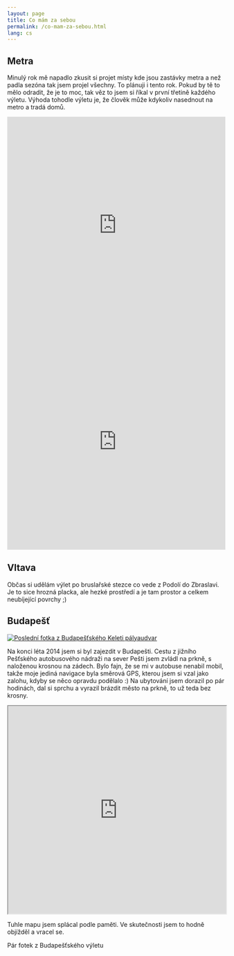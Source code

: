 ```yaml
---
layout: page
title: Co mám za sebou
permalink: /co-mam-za-sebou.html
lang: cs
---
```


## Metra

Minulý rok mě napadlo zkusit si projet místy kde jsou zastávky metra a než padla sezóna tak jsem projel všechny.
To plánuji i tento rok. Pokud by tě to mělo odradit, že je to moc, tak věz to jsem si říkal v první třetině každého
výletu. Výhoda tohodle výletu je, že člověk může kdykoliv nasednout na metro a tradá domů.

<iframe frameBorder="0" src="http://www.wikiloc.com/wikiloc/spatialArtifacts.do?event=view&id=7229153&measures=on&metricunits=on&title=on&near=off&images=off&maptype=S" width="100%" height="500px"></iframe>

<iframe frameBorder="0" src="http://www.wikiloc.com/wikiloc/spatialArtifacts.do?event=view&id=6640233&measures=on&metricunits=on&title=on&near=off&images=off&maptype=S" width="100%" height="500px"></iframe>

## Vltava

Občas si udělám výlet po bruslařské stezce co vede z Podolí do Zbraslavi. Je to sice hrozná placka, ale hezké prostředí
a je tam prostor a celkem neubíjející povrchy ;)

## Budapešť

[![Poslední fotka z Budapešťského Keleti pályaudvar](https://files.app.net/mzjph4K5f.jpg)](https://files.app.net/mzjph4K5f.jpg "Poslední fotka z Budapešťského Keleti pályaudvar")

Na konci léta 2014 jsem si byl zajezdit v Budapešti. Cestu z jižního Pešťského autobusového nádraži na sever Pešti jsem
zvládl na prkně, s naloženou krosnou na zádech. Bylo fajn, že se mi v autobuse nenabil mobil, takže moje jediná navigace
 byla směrová GPS, kterou jsem si vzal jako zalohu, kdyby se něco opravdu podělalo :) Na ubytování jsem dorazil po
 pár hodinách, dal si sprchu a vyrazil brázdit město na prkně, to už teda bez krosny.

<iframe src="https://mapsengine.google.com/map/u/0/embed?mid=zKt86QEB5D7Y.kzG4DDm5rfdQ" width="100%" height="480"></iframe>

Tuhle mapu jsem splácal podle paměti. Ve skutečnosti jsem to hodně objížděl a vracel se.

Pár fotek z Budapešťského výletu

<script src="https://apis.google.com/js/platform.js" async defer></script>
<div class="g-post" data-href="https://plus.google.com/+MailoSvetel/posts/AZGTuSXrD3w"></div>
